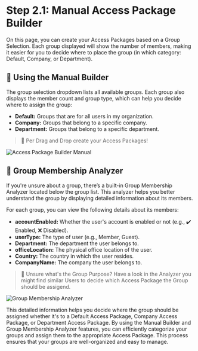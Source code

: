 # Step 2.1: Manual Access Package Builder

On this page, you can create your Access Packages based on a Group
Selection. Each group displayed will show the number of members,
making it easier for you to decide where to place the group (in
which category: Default, Company, or Department).

## 🔽 Using the Manual Builder

The group selection dropdown lists all available groups. Each group
also displays the member count and group type, which can help you
decide where to assign the group:

- **Default:**
  Groups that are for all users in my
  organization.
- **Company:**
  Groups that belong to a specific
  company.
- **Department:**
  Groups that belong to a specific
  department.


> 📸 Per Drag and Drop create your Access Packages!

![Access Package Builder Manual](http://localhost:3000/docs/images/accesspackagebuilder-manual.png)

## 🔎 Group Membership Analyzer

If you're unsure about a group, there’s a built-in
Group Membership Analyzer located
below the group list. This analyzer helps you better understand the
group by displaying detailed information about its members.

For each group, you can view the following details about its
members:

- **accountEnabled:**
  Whether the user's account is
  enabled or not (e.g., ✔️ Enabled, ❌ Disabled).
- **userType:**
  The type of user (e.g.,
  Member, Guest).
- **Department:**
  The department the user belongs to.
- **officeLocation:**
  The physical office location of
  the user.
- **Country:**
  The country in which the user resides.
- **CompanyName:**
  The company the user belongs to.

> 📸 Unsure what's the Group Purpose? Have a look in the Analyzer you might find similar Users to decide which Access Package the Group should be assigend.

![Group Membership Analyzer](http://localhost:3000/docs/images/groupmembershipanalyzer.png)

This detailed information helps you decide where the group should be
assigned whether it's to a Default Access Package, Company Access
Package, or Department Access Package. By using the Manual Builder
and Group Membership Analyzer features, you can efficiently
categorize your groups and assign them to the appropriate Access
Package. This process ensures that your groups are well-organized
and easy to manage.


